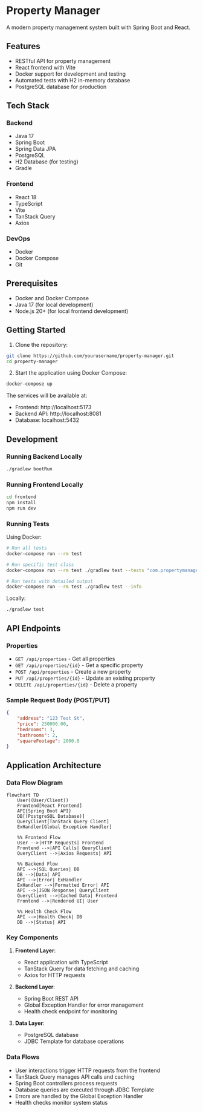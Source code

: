 # Property Manager

A modern property management system built with Spring Boot and React.

## Features

- RESTful API for property management
- React frontend with Vite
- Docker support for development and testing
- Automated tests with H2 in-memory database
- PostgreSQL database for production

## Tech Stack

### Backend
- Java 17
- Spring Boot
- Spring Data JPA
- PostgreSQL
- H2 Database (for testing)
- Gradle

### Frontend
- React 18
- TypeScript
- Vite
- TanStack Query
- Axios

### DevOps
- Docker
- Docker Compose
- Git

## Prerequisites

- Docker and Docker Compose
- Java 17 (for local development)
- Node.js 20+ (for local frontend development)

## Getting Started

1. Clone the repository:
```bash
git clone https://github.com/yourusername/property-manager.git
cd property-manager
```

2. Start the application using Docker Compose:
```bash
docker-compose up
```

The services will be available at:
- Frontend: http://localhost:5173
- Backend API: http://localhost:8081
- Database: localhost:5432

## Development

### Running Backend Locally

```bash
./gradlew bootRun
```

### Running Frontend Locally

```bash
cd frontend
npm install
npm run dev
```

### Running Tests

Using Docker:
```bash
# Run all tests
docker-compose run --rm test

# Run specific test class
docker-compose run --rm test ./gradlew test --tests "com.propertymanager.controller.PropertyControllerTest"

# Run tests with detailed output
docker-compose run --rm test ./gradlew test --info
```

Locally:
```bash
./gradlew test
```

## API Endpoints

### Properties

- `GET /api/properties` - Get all properties
- `GET /api/properties/{id}` - Get a specific property
- `POST /api/properties` - Create a new property
- `PUT /api/properties/{id}` - Update an existing property
- `DELETE /api/properties/{id}` - Delete a property

### Sample Request Body (POST/PUT)

```json
{
    "address": "123 Test St",
    "price": 250000.00,
    "bedrooms": 3,
    "bathrooms": 2,
    "squareFootage": 2000.0
}
```

## Application Architecture

### Data Flow Diagram

```mermaid
flowchart TD
    User((User/Client))
    Frontend[React Frontend]
    API{Spring Boot API}
    DB[(PostgreSQL Database)]
    QueryClient[TanStack Query Client]
    ExHandler[Global Exception Handler]
    
    %% Frontend Flow
    User -->|HTTP Requests| Frontend
    Frontend -->|API Calls| QueryClient
    QueryClient -->|Axios Requests| API
    
    %% Backend Flow
    API -->|SQL Queries| DB
    DB -->|Data| API
    API -->|Error| ExHandler
    ExHandler -->|Formatted Error| API
    API -->|JSON Response| QueryClient
    QueryClient -->|Cached Data| Frontend
    Frontend -->|Rendered UI| User
    
    %% Health Check Flow
    API -->|Health Check| DB
    DB -->|Status| API
```

### Key Components

1. **Frontend Layer**:
   - React application with TypeScript
   - TanStack Query for data fetching and caching
   - Axios for HTTP requests

2. **Backend Layer**:
   - Spring Boot REST API
   - Global Exception Handler for error management
   - Health check endpoint for monitoring

3. **Data Layer**:
   - PostgreSQL database
   - JDBC Template for database operations

### Data Flows
- User interactions trigger HTTP requests from the frontend
- TanStack Query manages API calls and caching
- Spring Boot controllers process requests
- Database queries are executed through JDBC Template
- Errors are handled by the Global Exception Handler
- Health checks monitor system status
